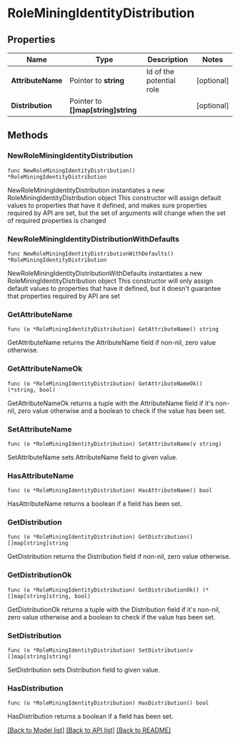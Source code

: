 # RoleMiningIdentityDistribution

## Properties

Name | Type | Description | Notes
------------ | ------------- | ------------- | -------------
**AttributeName** | Pointer to **string** | Id of the potential role | [optional] 
**Distribution** | Pointer to **[]map[string]string** |  | [optional] 

## Methods

### NewRoleMiningIdentityDistribution

`func NewRoleMiningIdentityDistribution() *RoleMiningIdentityDistribution`

NewRoleMiningIdentityDistribution instantiates a new RoleMiningIdentityDistribution object
This constructor will assign default values to properties that have it defined,
and makes sure properties required by API are set, but the set of arguments
will change when the set of required properties is changed

### NewRoleMiningIdentityDistributionWithDefaults

`func NewRoleMiningIdentityDistributionWithDefaults() *RoleMiningIdentityDistribution`

NewRoleMiningIdentityDistributionWithDefaults instantiates a new RoleMiningIdentityDistribution object
This constructor will only assign default values to properties that have it defined,
but it doesn't guarantee that properties required by API are set

### GetAttributeName

`func (o *RoleMiningIdentityDistribution) GetAttributeName() string`

GetAttributeName returns the AttributeName field if non-nil, zero value otherwise.

### GetAttributeNameOk

`func (o *RoleMiningIdentityDistribution) GetAttributeNameOk() (*string, bool)`

GetAttributeNameOk returns a tuple with the AttributeName field if it's non-nil, zero value otherwise
and a boolean to check if the value has been set.

### SetAttributeName

`func (o *RoleMiningIdentityDistribution) SetAttributeName(v string)`

SetAttributeName sets AttributeName field to given value.

### HasAttributeName

`func (o *RoleMiningIdentityDistribution) HasAttributeName() bool`

HasAttributeName returns a boolean if a field has been set.

### GetDistribution

`func (o *RoleMiningIdentityDistribution) GetDistribution() []map[string]string`

GetDistribution returns the Distribution field if non-nil, zero value otherwise.

### GetDistributionOk

`func (o *RoleMiningIdentityDistribution) GetDistributionOk() (*[]map[string]string, bool)`

GetDistributionOk returns a tuple with the Distribution field if it's non-nil, zero value otherwise
and a boolean to check if the value has been set.

### SetDistribution

`func (o *RoleMiningIdentityDistribution) SetDistribution(v []map[string]string)`

SetDistribution sets Distribution field to given value.

### HasDistribution

`func (o *RoleMiningIdentityDistribution) HasDistribution() bool`

HasDistribution returns a boolean if a field has been set.


[[Back to Model list]](../README.md#documentation-for-models) [[Back to API list]](../README.md#documentation-for-api-endpoints) [[Back to README]](../README.md)


